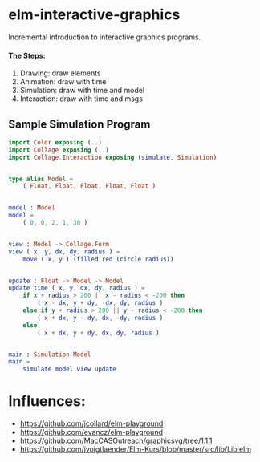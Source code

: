 # elm-interactive-graphics

Incremental introduction to interactive graphics programs.

#### The Steps:
1. Drawing: draw elements
2. Animation: draw with time
3. Simulation: draw with time and model
4. Interaction: draw with time and msgs

## Sample Simulation Program
```elm
import Color exposing (..)
import Collage exposing (..)
import Collage.Interaction exposing (simulate, Simulation)


type alias Model =
    ( Float, Float, Float, Float, Float )


model : Model
model =
    ( 0, 0, 2, 1, 30 )


view : Model -> Collage.Form
view ( x, y, dx, dy, radius ) =
    move ( x, y ) (filled red (circle radius))


update : Float -> Model -> Model
update time ( x, y, dx, dy, radius ) =
    if x + radius > 200 || x - radius < -200 then
        ( x - dx, y + dy, -dx, dy, radius )
    else if y + radius > 200 || y - radius < -200 then
        ( x + dx, y - dy, dx, -dy, radius )
    else
        ( x + dx, y + dy, dx, dy, radius )


main : Simulation Model
main =
    simulate model view update
```

# Influences:
- https://github.com/jcollard/elm-playground
- https://github.com/evancz/elm-playground
- https://github.com/MacCASOutreach/graphicsvg/tree/1.1.1
- https://github.com/jvoigtlaender/Elm-Kurs/blob/master/src/lib/Lib.elm

